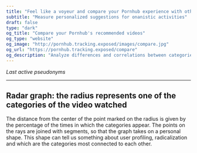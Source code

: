 ```yaml
---
title: "Feel like a voyeur and compare your Pornhub experience with others"
subtitle: "Measure personalized suggestions for onanistic activities"
draft: false
type: "dark"
og_title: "Compare your Pornhub's recommended videos"
og_type: "website"
og_image: "http://pornhub.tracking.exposed/images/compare.jpg" 
og_url: "https://pornhub.tracking.exposed/compare"
og_description: "Analyze differences and correlations between categories and the personalized experiencesm, even if nobody uses or abuses PH anymore ;) Let's get some independent insights"
---
```


<div class="container">
    <span class="col-2" id="profiles" style="display:inline-block;vertical-align:top">
        <smaller><i>Last active pseudonyms</i></smaller>
        <button 
            id="master"
            type="button"
            class="btn btn-secondary btn-lg btn-block cause--refresh"
            hidden>
            [placeholder]
        </button>
    </span>
    <span
        class="col-9 radarChart"
        style="text-align: center;display:inline-block;">
    </span> 
</div>

---

## Radar graph: the radius represents one of the categories of the video watched

The distance from the center of the point marked on the radius is given by the percentage of the times in which the categories appear. The points on the rays are joined with segments, so that the graph takes on a personal shape. This shape can tell us something about user profiling, radicalization and which are the categories most connected to each other.

<script src="/js/d3.min.js"></script>
<!-- <script src="/js/c3.min.js"></script> -->
<script src="/js/radarChart.js"></script>
<script src="/js/radarLoader.js"></script>

<script>
$(document).ready(function() {
    generateButtons();
    initializeRadar();
});
</script>
